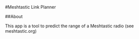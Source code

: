 #Meshtastic Link Planner 

##About

This app is a tool to predict the range of a Meshtastic radio (see meshtastic.org)
